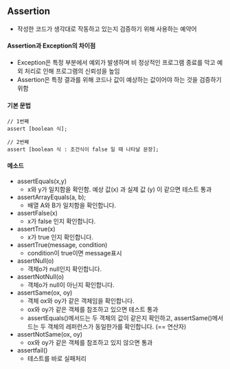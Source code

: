 ## Assertion
- 작성한 코드가 생각대로 작동하고 있는지 검증하기 위해 사용하는 예약어

#### Assertion과 Exception의 차이점
- Exception은 특정 부분에서 예외가 발생하며 비 정상적인 프로그램 종료를 막고 예외 처리로 인해 프로그램의 신뢰성을 높임
- Assertion은 특정 결과를 위해 코드나 값이 예상하는 값이어야 하는 것을 검증하기 위함

#### 기본 문법
````
// 1번째
assert [boolean 식];

// 2번째
assert [boolean 식 : 조건식이 false 일 때 나타날 문장]; 
````

#### 메소드
- assertEquals(x,y) 
  - x와 y가 일치함을 확인함. 예상 값(x) 과 실제 값 (y) 이 같으면 테스트 통과
- assertArrayEquals(a, b);
  - 배열 A와 B가 일치함을 확인합니다.
- assertFalse(x)
  - x가 false 인지 확인합니다.
- assertTrue(x)
  - x가 true 인지 확인합니다.
- assertTrue(message, condition)
  - condition이  true이면 message표시
- assertNull(o)
  - 객체o가 null인지 확인합니다.
- assertNotNull(o)
  - 객체o가 null이 아닌지 확인합니다.
- assertSame(ox, oy)
  - 객체 ox와 oy가 같은 객체임을 확인합니다.
  - ox와 oy가 같은 객체를 참조하고 있으면 테스트 통과
  - assertEquals()메서드는 두 객체의 값이 같은지 확인하고, assertSame()메서드는 두 객체의 레퍼런스가 동일한가를 확인합니다. (== 연산자)
- assertNotSame(ox, oy)
  - ox와 oy가 같은 객체를 참조하고 있지 않으면 통과
- assertfail()
  - 테스트를 바로 실패처리
